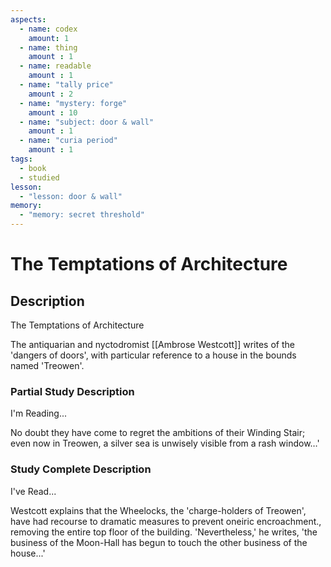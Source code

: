 ```yaml
---
aspects: 
  - name: codex
    amount: 1
  - name: thing
    amount : 1
  - name: readable
    amount : 1
  - name: "tally price"
    amount : 2
  - name: "mystery: forge"
    amount : 10
  - name: "subject: door & wall"
    amount : 1
  - name: "curia period"
    amount : 1
tags:
  - book
  - studied
lesson:
  - "lesson: door & wall"
memory:
  - "memory: secret threshold"
---
```


# The Temptations of Architecture

## Description
The Temptations of Architecture

The antiquarian and nyctodromist [[Ambrose Westcott]] writes of the 'dangers of doors', with particular reference to a house in the bounds named 'Treowen'.
### Partial Study Description
I'm Reading...

No doubt they have come to regret the ambitions of their Winding Stair; even now in Treowen, a silver sea is unwisely visible from a rash window…'
### Study Complete Description
I've Read...

Westcott explains that the Wheelocks, the 'charge-holders of Treowen', have had recourse to dramatic measures to prevent oneiric encroachment., removing the entire top floor of the building. 'Nevertheless,' he writes, 'the business of the Moon-Hall has begun to touch the other business of the house...'
